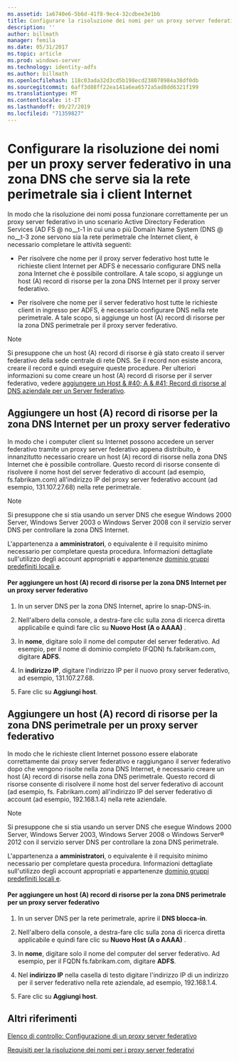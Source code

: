 ```yaml
---
ms.assetid: 1a6740e6-5b6d-41f8-9ec4-32cdbee3e1bb
title: Configurare la risoluzione dei nomi per un proxy server federativo in una zona DNS che serve sia la rete perimetrale sia i client Internet
description: ''
author: billmath
manager: femila
ms.date: 05/31/2017
ms.topic: article
ms.prod: windows-server
ms.technology: identity-adfs
ms.author: billmath
ms.openlocfilehash: 118c03ada32d3cd5b198ecd238078984a38df0db
ms.sourcegitcommit: 6aff3d88ff22ea141a6ea6572a5ad8dd6321f199
ms.translationtype: MT
ms.contentlocale: it-IT
ms.lasthandoff: 09/27/2019
ms.locfileid: "71359827"
---
```

# <a name="configure-name-resolution-for-a-federation-server-proxy-in-a-dns-zone-that-serves-both-the-perimeter-network-and-internet-clients"></a>Configurare la risoluzione dei nomi per un proxy server federativo in una zona DNS che serve sia la rete perimetrale sia i client Internet


In modo che la risoluzione dei nomi possa funzionare correttamente per un proxy server federativo in uno scenario Active Directory Federation Services \(AD FS @ no__t-1 in cui una o più Domain Name System \(DNS @ no__t-3 zone servono sia la rete perimetrale che Internet client, è necessario completare le attività seguenti:  
  
-   Per risolvere che nome per il proxy server federativo host tutte le richieste client Internet per ADFS è necessario configurare DNS nella zona Internet che è possibile controllare. A tale scopo, si aggiunge un host \(A\) record di risorse per la zona DNS Internet per il proxy server federativo.  
  
-   Per risolvere che nome per il server federativo host tutte le richieste client in ingresso per ADFS, è necessario configurare DNS nella rete perimetrale. A tale scopo, si aggiunge un host \(A\) record di risorse per la zona DNS perimetrale per il proxy server federativo.  
  
> [!NOTE]  
> Si presuppone che un host \(A\) record di risorse è già stato creato il server federativo della sede centrale di rete DNS. Se il record non esiste ancora, creare il record e quindi eseguire queste procedure. Per ulteriori informazioni su come creare un host \(A\) record di risorse per il server federativo, vedere [aggiungere un Host & #40; A & #41; Record di risorse al DNS aziendale per un Server federativo](Add-a-Host--A--Resource-Record-to-Corporate-DNS-for-a-Federation-Server.md).  
  
## <a name="add-a-host-a-resource-record-to-the-internet-dns-zone-for-a-federation-server-proxy"></a>Aggiungere un host \(A\) record di risorse per la zona DNS Internet per un proxy server federativo  
In modo che i computer client su Internet possono accedere un server federativo tramite un proxy server federativo appena distribuito, è innanzitutto necessario creare un host \(A\) record di risorse nella zona DNS Internet che è possibile controllare. Questo record di risorse consente di risolvere il nome host del server federativo di account \(ad esempio, fs.fabrikam.com\) all'indirizzo IP del proxy server federativo account \(ad esempio, 131.107.27.68\) nella rete perimetrale.  
  
> [!NOTE]  
> Si presuppone che si stia usando un server DNS che esegue Windows 2000 Server, Windows Server 2003 o Windows Server 2008 con il servizio server DNS per controllare la zona DNS Internet.  
  
L'appartenenza a **amministratori**, o equivalente è il requisito minimo necessario per completare questa procedura.  Informazioni dettagliate sull'utilizzo degli account appropriati e appartenenze [dominio gruppi predefiniti locali e](https://go.microsoft.com/fwlink/?LinkId=83477).   
  
#### <a name="to-add-a-host-a-resource-record-to-the-internet-dns-zone-for-a-federation-server-proxy"></a>Per aggiungere un host \(A\) record di risorse per la zona DNS Internet per un proxy server federativo  
  
1.  In un server DNS per la zona DNS Internet, aprire lo snap-DNS\-in.  
  
2.  Nell'albero della console, a destra\-fare clic sulla zona di ricerca diretta applicabile e quindi fare clic su **Nuovo Host \(A o AAAA\)** .  
  
3.  In **nome**, digitare solo il nome del computer del server federativo. Ad esempio, per il nome di dominio completo \(FQDN\) fs.fabrikam.com, digitare **ADFS**.  
  
4.  In **indirizzo IP**, digitare l'indirizzo IP per il nuovo proxy server federativo, ad esempio, 131.107.27.68.  
  
5.  Fare clic su **Aggiungi host**.  
  
## <a name="add-a-host-a-resource-record-to-the-perimeter-dns-zone-for-a-federation-server-proxy"></a>Aggiungere un host \(A\) record di risorse per la zona DNS perimetrale per un proxy server federativo  
In modo che le richieste client Internet possono essere elaborate correttamente dai proxy server federativo e raggiungano il server federativo dopo che vengono risolte nella zona DNS Internet, è necessario creare un host \(A\) record di risorse nella zona DNS perimetrale. Questo record di risorse consente di risolvere il nome host del server federativo di account \(ad esempio, fs. Fabrikam.com\) all'indirizzo IP del server federativo di account \(ad esempio, 192.168.1.4\) nella rete aziendale.  
  
> [!NOTE]  
> Si presuppone che si stia usando un server DNS che esegue Windows 2000 Server, Windows Server 2003, Windows Server 2008 o Windows Server® 2012 con il servizio server DNS per controllare la zona DNS perimetrale.  
  
L'appartenenza a **amministratori**, o equivalente è il requisito minimo necessario per completare questa procedura.  Informazioni dettagliate sull'utilizzo degli account appropriati e appartenenze [dominio gruppi predefiniti locali e](https://go.microsoft.com/fwlink/?LinkId=83477).   
  
#### <a name="to-add-a-host-a-resource-record-to-the-perimeter-dns-zone-for-a-federation-server-proxy"></a>Per aggiungere un host \(A\) record di risorse per la zona DNS perimetrale per un proxy server federativo  
  
1.  In un server DNS per la rete perimetrale, aprire il **DNS blocca\-in**.  
  
2.  Nell'albero della console, a destra\-fare clic sulla zona di ricerca diretta applicabile e quindi fare clic su **Nuovo Host \(A o AAAA\)** .  
  
3.  In **nome**, digitare solo il nome del computer del server federativo. Ad esempio, per il FQDN fs.fabrikam.com, digitare **ADFS**.  
  
4.  Nel **indirizzo IP** nella casella di testo digitare l'indirizzo IP di un indirizzo per il server federativo nella rete aziendale, ad esempio, 192.168.1.4.  
  
5.  Fare clic su **Aggiungi host**.  
  
## <a name="additional-references"></a>Altri riferimenti  
[Elenco di controllo: Configurazione di un proxy server federativo](Checklist--Setting-Up-a-Federation-Server-Proxy.md)  
  
[Requisiti per la risoluzione dei nomi per i proxy server federativi](https://technet.microsoft.com/library/dd807055.aspx)  
  

